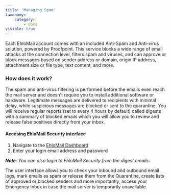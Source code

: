 ```yaml
---
title: 'Managing Spam'
taxonomy:
    category:
        - docs
visible: true
---
```


Each EhloMail account comes with an included Anti-Spam and Anti-virus solution, powered by Proofpoint. This service blocks a wide range of email attacks at the connection level, filters spam and viruses, and can approve or block messages based on sender address or domain, origin IP address, attachment size or file type, text content, and more.

### How does it work? 
The spam and anti-virus filtering is performed before the emails even reach the mail server and doesn't require you to install additional software or hardware. Legitimate messages are delivered to recipients with minimal delay, while suspicious messages are blocked or sent to the quarantine. You will receive regular reports (set to every 4 hours by default) called digests with a summary of blocked emails which you will allow you to review and release false positives directly from your inbox.

#### Accesing EhloMail Security interface

1. Navigate to the [EhloMail Dashboard](https://eu1.proofpointessentials.com/app/login.php?eid=10109)
2. Enter your login email address and password

_**Note**: You can also login to EhloMail Security from the digest emails._

The user interface allows you to check your inbound and outbound email logs, mark emails as spam or release them from the Quarantine, create lists of approved or blocked senders and more importantly, access your Emergency Inbox in case the mail server is temporarily unavailable.